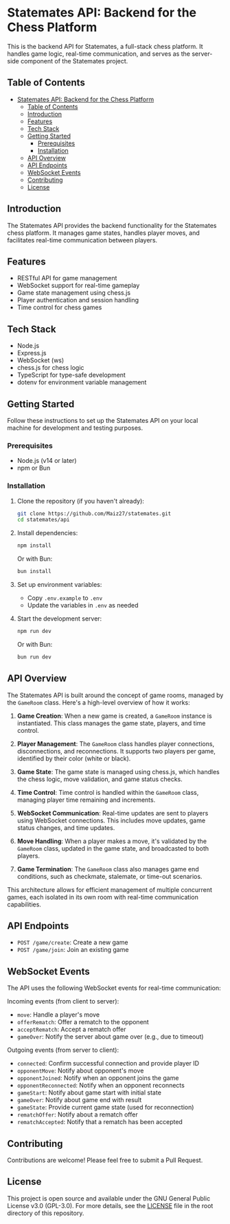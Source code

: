 # Statemates API: Backend for the Chess Platform

This is the backend API for Statemates, a full-stack chess platform. It handles game logic, real-time communication, and serves as the server-side component of the Statemates project.

## Table of Contents

- [Statemates API: Backend for the Chess Platform](#statemates-api-backend-for-the-chess-platform)
  - [Table of Contents](#table-of-contents)
  - [Introduction](#introduction)
  - [Features](#features)
  - [Tech Stack](#tech-stack)
  - [Getting Started](#getting-started)
    - [Prerequisites](#prerequisites)
    - [Installation](#installation)
  - [API Overview](#api-overview)
  - [API Endpoints](#api-endpoints)
  - [WebSocket Events](#websocket-events)
  - [Contributing](#contributing)
  - [License](#license)

## Introduction

The Statemates API provides the backend functionality for the Statemates chess platform. It manages game states, handles player moves, and facilitates real-time communication between players.

## Features

- RESTful API for game management
- WebSocket support for real-time gameplay
- Game state management using chess.js
- Player authentication and session handling
- Time control for chess games

## Tech Stack

- Node.js
- Express.js
- WebSocket (ws)
- chess.js for chess logic
- TypeScript for type-safe development
- dotenv for environment variable management

## Getting Started

Follow these instructions to set up the Statemates API on your local machine for development and testing purposes.

### Prerequisites

- Node.js (v14 or later)
- npm or Bun

### Installation

1. Clone the repository (if you haven't already):

   ```bash
   git clone https://github.com/Maiz27/statemates.git
   cd statemates/api
   ```

2. Install dependencies:

   ```bash
   npm install
   ```

   Or with Bun:

   ```bash
   bun install
   ```

3. Set up environment variables:

   - Copy `.env.example` to `.env`
   - Update the variables in `.env` as needed

4. Start the development server:
   ```bash
   npm run dev
   ```
   Or with Bun:
   ```bash
   bun run dev
   ```

## API Overview

The Statemates API is built around the concept of game rooms, managed by the `GameRoom` class. Here's a high-level overview of how it works:

1. **Game Creation**: When a new game is created, a `GameRoom` instance is instantiated. This class manages the game state, players, and time control.

2. **Player Management**: The `GameRoom` class handles player connections, disconnections, and reconnections. It supports two players per game, identified by their color (white or black).

3. **Game State**: The game state is managed using chess.js, which handles the chess logic, move validation, and game status checks.

4. **Time Control**: Time control is handled within the `GameRoom` class, managing player time remaining and increments.

5. **WebSocket Communication**: Real-time updates are sent to players using WebSocket connections. This includes move updates, game status changes, and time updates.

6. **Move Handling**: When a player makes a move, it's validated by the `GameRoom` class, updated in the game state, and broadcasted to both players.

7. **Game Termination**: The `GameRoom` class also manages game end conditions, such as checkmate, stalemate, or time-out scenarios.

This architecture allows for efficient management of multiple concurrent games, each isolated in its own room with real-time communication capabilities.

## API Endpoints

- `POST /game/create`: Create a new game
- `POST /game/join`: Join an existing game

## WebSocket Events

The API uses the following WebSocket events for real-time communication:

Incoming events (from client to server):

- `move`: Handle a player's move
- `offerRematch`: Offer a rematch to the opponent
- `acceptRematch`: Accept a rematch offer
- `gameOver`: Notify the server about game over (e.g., due to timeout)

Outgoing events (from server to client):

- `connected`: Confirm successful connection and provide player ID
- `opponentMove`: Notify about opponent's move
- `opponentJoined`: Notify when an opponent joins the game
- `opponentReconnected`: Notify when an opponent reconnects
- `gameStart`: Notify about game start with initial state
- `gameOver`: Notify about game end with result
- `gameState`: Provide current game state (used for reconnection)
- `rematchOffer`: Notify about a rematch offer
- `rematchAccepted`: Notify that a rematch has been accepted

## Contributing

Contributions are welcome! Please feel free to submit a Pull Request.

## License

This project is open source and available under the GNU General Public License v3.0 (GPL-3.0). For more details, see the [LICENSE](../LICENSE) file in the root directory of this repository.
